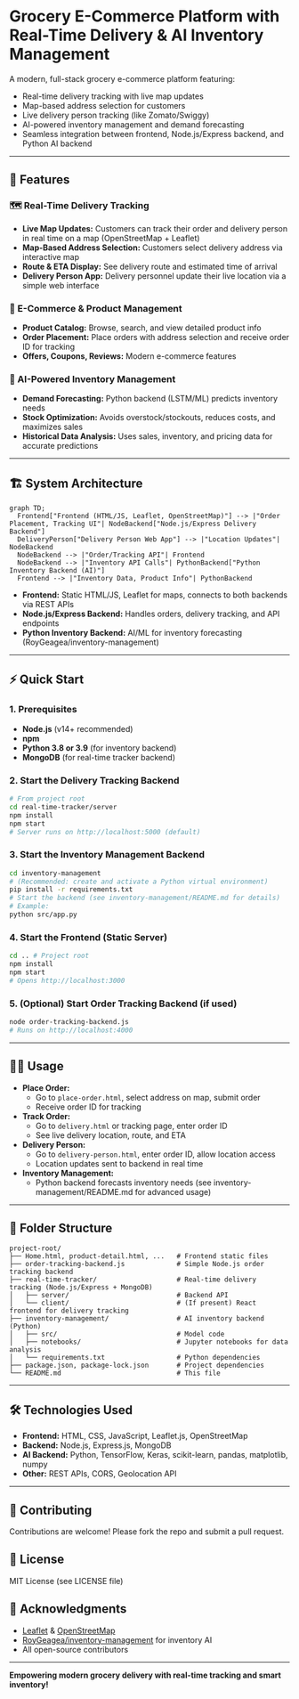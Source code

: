 # Grocery E-Commerce Platform with Real-Time Delivery & AI Inventory Management

A modern, full-stack grocery e-commerce platform featuring:
- Real-time delivery tracking with live map updates
- Map-based address selection for customers
- Live delivery person tracking (like Zomato/Swiggy)
- AI-powered inventory management and demand forecasting
- Seamless integration between frontend, Node.js/Express backend, and Python AI backend

---

## 🚀 Features

### 🗺️ Real-Time Delivery Tracking
- **Live Map Updates:** Customers can track their order and delivery person in real time on a map (OpenStreetMap + Leaflet)
- **Map-Based Address Selection:** Customers select delivery address via interactive map
- **Route & ETA Display:** See delivery route and estimated time of arrival
- **Delivery Person App:** Delivery personnel update their live location via a simple web interface

### 🛒 E-Commerce & Product Management
- **Product Catalog:** Browse, search, and view detailed product info
- **Order Placement:** Place orders with address selection and receive order ID for tracking
- **Offers, Coupons, Reviews:** Modern e-commerce features

### 🤖 AI-Powered Inventory Management
- **Demand Forecasting:** Python backend (LSTM/ML) predicts inventory needs
- **Stock Optimization:** Avoids overstock/stockouts, reduces costs, and maximizes sales
- **Historical Data Analysis:** Uses sales, inventory, and pricing data for accurate predictions

---

## 🏗️ System Architecture

```mermaid
graph TD;
  Frontend["Frontend (HTML/JS, Leaflet, OpenStreetMap)"] --> |"Order Placement, Tracking UI"| NodeBackend["Node.js/Express Delivery Backend"]
  DeliveryPerson["Delivery Person Web App"] --> |"Location Updates"| NodeBackend
  NodeBackend --> |"Order/Tracking API"| Frontend
  NodeBackend --> |"Inventory API Calls"| PythonBackend["Python Inventory Backend (AI)"]
  Frontend --> |"Inventory Data, Product Info"| PythonBackend
```

- **Frontend:** Static HTML/JS, Leaflet for maps, connects to both backends via REST APIs
- **Node.js/Express Backend:** Handles orders, delivery tracking, and API endpoints
- **Python Inventory Backend:** AI/ML for inventory forecasting (RoyGeagea/inventory-management)

---

## ⚡ Quick Start

### 1. Prerequisites
- **Node.js** (v14+ recommended)
- **npm**
- **Python 3.8 or 3.9** (for inventory backend)
- **MongoDB** (for real-time tracker backend)

### 2. Start the Delivery Tracking Backend
```bash
# From project root
cd real-time-tracker/server
npm install
npm start
# Server runs on http://localhost:5000 (default)
```

### 3. Start the Inventory Management Backend
```bash
cd inventory-management
# (Recommended: create and activate a Python virtual environment)
pip install -r requirements.txt
# Start the backend (see inventory-management/README.md for details)
# Example:
python src/app.py
```

### 4. Start the Frontend (Static Server)
```bash
cd .. # Project root
npm install
npm start
# Opens http://localhost:3000
```

### 5. (Optional) Start Order Tracking Backend (if used)
```bash
node order-tracking-backend.js
# Runs on http://localhost:4000
```

---

## 🧑‍💻 Usage

- **Place Order:**
  - Go to `place-order.html`, select address on map, submit order
  - Receive order ID for tracking
- **Track Order:**
  - Go to `delivery.html` or tracking page, enter order ID
  - See live delivery location, route, and ETA
- **Delivery Person:**
  - Go to `delivery-person.html`, enter order ID, allow location access
  - Location updates sent to backend in real time
- **Inventory Management:**
  - Python backend forecasts inventory needs (see inventory-management/README.md for advanced usage)

---

## 📁 Folder Structure

```
project-root/
├── Home.html, product-detail.html, ...   # Frontend static files
├── order-tracking-backend.js             # Simple Node.js order tracking backend
├── real-time-tracker/                    # Real-time delivery tracking (Node.js/Express + MongoDB)
│   ├── server/                           # Backend API
│   └── client/                           # (If present) React frontend for delivery tracking
├── inventory-management/                 # AI inventory backend (Python)
│   ├── src/                              # Model code
│   ├── notebooks/                        # Jupyter notebooks for data analysis
│   └── requirements.txt                  # Python dependencies
├── package.json, package-lock.json       # Project dependencies
└── README.md                             # This file
```

---

## 🛠️ Technologies Used
- **Frontend:** HTML, CSS, JavaScript, Leaflet.js, OpenStreetMap
- **Backend:** Node.js, Express.js, MongoDB
- **AI Backend:** Python, TensorFlow, Keras, scikit-learn, pandas, matplotlib, numpy
- **Other:** REST APIs, CORS, Geolocation API

---

## 🤝 Contributing
Contributions are welcome! Please fork the repo and submit a pull request.

## 📄 License
MIT License (see LICENSE file)

## 🙏 Acknowledgments
- [Leaflet](https://leafletjs.com/) & [OpenStreetMap](https://www.openstreetmap.org/)
- [RoyGeagea/inventory-management](https://github.com/RoyGeagea/inventory-management) for inventory AI
- All open-source contributors

---

**Empowering modern grocery delivery with real-time tracking and smart inventory!** 